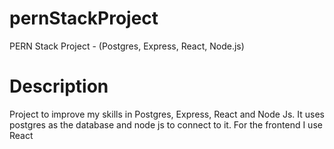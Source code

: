# pernStackProject
PERN Stack Project -  (Postgres, Express, React, Node.js)

# Description

Project to improve my skills in Postgres, Express, React and Node Js. 
It uses postgres as the database and node js to connect to it. 
For the frontend I use React
